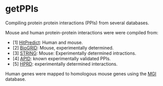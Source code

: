 # getPPIs
Compiling protein protein interactions (PPIs) from several databases. 


Mouse and human protein-protein interactions were were compiled from:  
* [1] [HitPredict](http://hintdb.hgc.jp/htp/): Human and mouse.
* [2] [BioGRID](https://thebiogrid.org/): Mouse, experimentally determined.
* [3] [STRING](https://string-db.org/): Mouse: Experimentally determined intractions. 
* [4] [APID](http://cicblade.dep.usal.es:8080/APID/init.action): known experimentally validated PPIs. 
* [5] [HPRD](http://www.hprd.org/): experimentally determined interactions.  

Human genes were mapped to homologous mouse genes using the [MGI](http://www.informatics.jax.org/) database.
